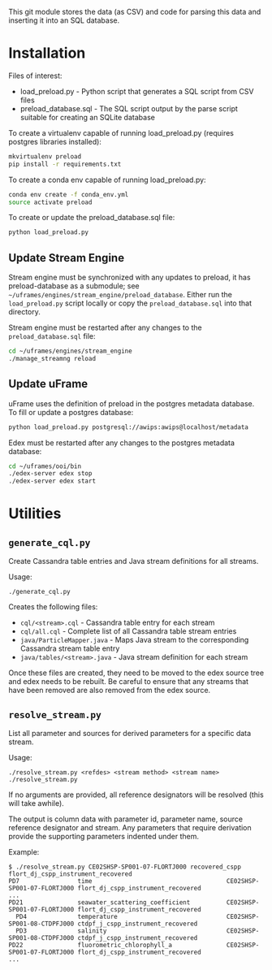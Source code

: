 This git module stores the data (as CSV) and code for parsing this data and inserting it
into an SQL database.

# Installation

Files of interest:
* load_preload.py      - Python script that generates a SQL script from CSV files
* preload_database.sql - The SQL script output by the parse script suitable for creating an SQLite database

To create a virtualenv capable of running load_preload.py (requires postgres libraries installed):
```sh
mkvirtualenv preload
pip install -r requirements.txt
```

To create a conda env capable of running load_preload.py:
```sh
conda env create -f conda_env.yml
source activate preload
```

To create or update the preload_database.sql file:
```sh
python load_preload.py
```

## Update Stream Engine

Stream engine must be synchronized with any updates to preload, it has preload-database as a submodule; see 
`~/uframes/engines/stream_engine/preload_database`. Either run the `load_preload.py` script locally or copy the 
`preload_database.sql` into that directory.

Stream engine must be restarted after any changes to the `preload_database.sql` file:
```sh
cd ~/uframes/engines/stream_engine
./manage_streamng reload
```

## Update uFrame

uFrame uses the definition of preload in the postgres metadata database. To fill or update a postgres database:
```sh
python load_preload.py postgresql://awips:awips@localhost/metadata
```

Edex must be restarted after any changes to the postgres metadata database:
```sh
cd ~/uframes/ooi/bin
./edex-server edex stop
./edex-server edex start
```

# Utilities

## `generate_cql.py`

Create Cassandra table entries and Java stream definitions for all streams.

Usage:
```
./generate_cql.py
```
Creates the following files:
- `cql/<stream>.cql` - Cassandra table entry for each stream
- `cql/all.cql` - Complete list of all Cassandra table stream entries
- `java/ParticleMapper.java` - Maps Java stream to the corresponding Cassandra stream table entry
- `java/tables/<stream>.java` - Java stream definition for each stream

Once these files are created, they need to be moved to the edex source tree and edex needs to be rebuilt. Be careful to ensure that any streams that have been removed are also removed from the edex source. 

## `resolve_stream.py`

List all parameter and sources for derived parameters for a specific data stream. 

Usage:
```
./resolve_stream.py <refdes> <stream method> <stream name>
./resolve_stream.py
```
If no arguments are provided, all reference designators will be resolved (this will take awhile).

The output is column data with parameter id, parameter name, source reference designator and stream. Any parameters that require derivation provide the supporting parameters indented under them.

Example:
```
$ ./resolve_stream.py CE02SHSP-SP001-07-FLORTJ000 recovered_cspp flort_dj_cspp_instrument_recovered
PD7                time                                     CE02SHSP-SP001-07-FLORTJ000 flort_dj_cspp_instrument_recovered
...
PD21               seawater_scattering_coefficient          CE02SHSP-SP001-07-FLORTJ000 flort_dj_cspp_instrument_recovered
  PD4              temperature                              CE02SHSP-SP001-08-CTDPFJ000 ctdpf_j_cspp_instrument_recovered
  PD3              salinity                                 CE02SHSP-SP001-08-CTDPFJ000 ctdpf_j_cspp_instrument_recovered
PD22               fluorometric_chlorophyll_a               CE02SHSP-SP001-07-FLORTJ000 flort_dj_cspp_instrument_recovered
...
```
